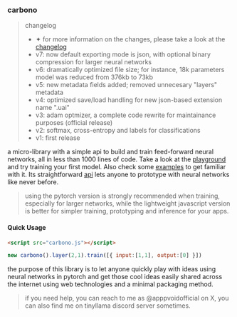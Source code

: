 ### carbono

> changelog
> - ✦ for more information on the changes, please take a look at the [changelog](https://github.com/appvoid/carbono/blob/main/changelog.md)
> - v7: now default exporting mode is json, with optional binary compression for larger neural networks
> - v6: dramatically optimized file size; for instance, 18k parameters model was reduced from 376kb to 73kb
> - v5: new metadata fields added; removed unnecesary "layers" metadata
> - v4: optimized save/load handling for new json-based extension name ".uai"
> - v3: adam optmizer, a complete code rewrite for maintainance purposes (official release)
> - v2: softmax, cross-entropy and labels for classifications
> - v1: first release

a micro-library with a simple api to build and train feed-forward neural networks, all in less than 1000 lines of code. Take a look at the [playground](https://huggingface.co/spaces/appvoid/carbono) and try training your first model. Also check some [examples](https://github.com/appvoid/carbono/blob/main/examples.md) to get familiar with it. Its straightforward [api](https://github.com/appvoid/carbono/blob/main/api.md) lets anyone to prototype with neural networks like never before.

> using the pytorch version is strongly recommended when training, especially for larger networks, while the lightweight javascript version is better for simpler training, prototyping and inference for your apps.

#### Quick Usage
```html
<script src="carbono.js"></script>
```

```javascript
new carbono().layer(2,1).train([{ input:[1,1], output:[0] }])
```

the purpose of this library is to let anyone quickly play with ideas using neural networks in pytorch and get those cool ideas easily shared across the internet using web technologies and a minimal packaging method.

> if you need help, you can reach to me as @apppvoidofficial on X, you can also find me on tinyllama discord server sometimes.
